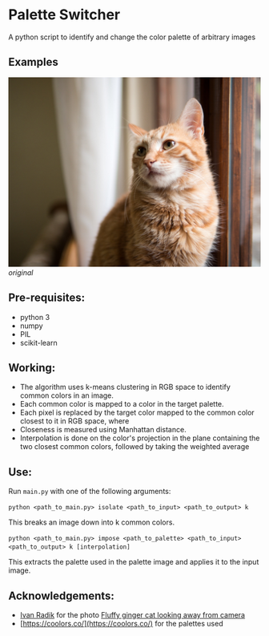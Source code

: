 # Palette Switcher
A python script to identify and change the color palette of arbitrary images

## Examples

![](https://github.com/MathewKJ2048/palette_switcher/blob/main/test/cat.png) *original*

## Pre-requisites:

- python 3
- numpy
- PIL
- scikit-learn

## Working:

- The algorithm uses k-means clustering in RGB space to identify common colors in an image.
- Each common color is mapped to a color in the target palette.
- Each pixel is replaced by the target color mapped to the common color closest to it in RGB space, where
- Closeness is measured using Manhattan distance.
- Interpolation is done on the color's projection in the plane containing the two closest common colors, followed by taking the weighted average

## Use:

Run `main.py` with one of the following arguments:

`python <path_to_main.py> isolate <path_to_input> <path_to_output> k`

This breaks an image down into k common colors.

`python <path_to_main.py> impose <path_to_palette> <path_to_input> <path_to_output> k [interpolation]`

This extracts the palette used in the palette image and applies it to the input image.

## Acknowledgements:

- [Ivan Radik](https://www.flickr.com/photos/26344495@N05/) for the photo [Fluffy ginger cat looking away from camera](https://www.flickr.com/photos/26344495@N05/)
- [https://coolors.co/](https://coolors.co/) for the palettes used
